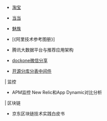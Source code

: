 
* [淘宝](https://github.com/taobao)
* [当当](https://github.com/dangdangdotcom)
* [魅族](http://paas.gitcd.com/)
* [《阿里技术参考图册》]
* 腾讯大数据平台与推荐应用架构

* [dockone微信分享](http://dockone.io/article/2345)
* [开源分库分表中间件](https://www.jianshu.com/p/b1395b680818)


| 监控
* APM监控 New Relic和App Dynamic对比分析

| 区块链
* 京东区块链技术实践白皮书
